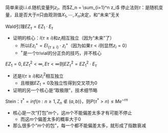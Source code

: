 简单来说i.i.d.随机变量列$z_i$，而$Z_n = \sum_{i=1}^n z_i$
停止法则$\tau$：是随机变量，且是否大于$n$只由观测值$X_1,\cdots,X_n$决定，和“未来”无关

Wald引理$EZ_\tau = EZ_1\cdot E_\tau$
- 证明的核心：$I(\tau\ge i)$和$z_i$相互独立（因为“未来”了）
  - 所以$Ez_i^+= EI_{\{\tau\ge i\}}\cdot z_i^+$（因为如果$\tau< i$则显然$z_i=0$）
  - $^+$是一个trivial的分正负的技巧，并不核心

$EZ_1=0,EZ_1^2<\infty,E\tau<\infty$则$EZ_\tau^2=EZ_1^2\cdot E_\tau$
- 还是$I(\tau\ge i)$和$z_i^2$相互独立
  - 且根据$EZ_1=0$及独立性得到交叉项为0
- 证明的另一个核心是“取极限”，技术细节略

Stein：$\tau^* = inf\{n:n\ge 1,Z_n\notin (a,b)\}$，则$P(\tau^*>n)\le Me^{-rn}$
- 核心是一次“打包”$m$个，这$m$个不能偏差太多才有可能不停止
  - 而这$m$个偏差太多的概率大于0
- 那么很多个“$m$个的包”，每一个都不能偏差太多，就形成了指数衰减